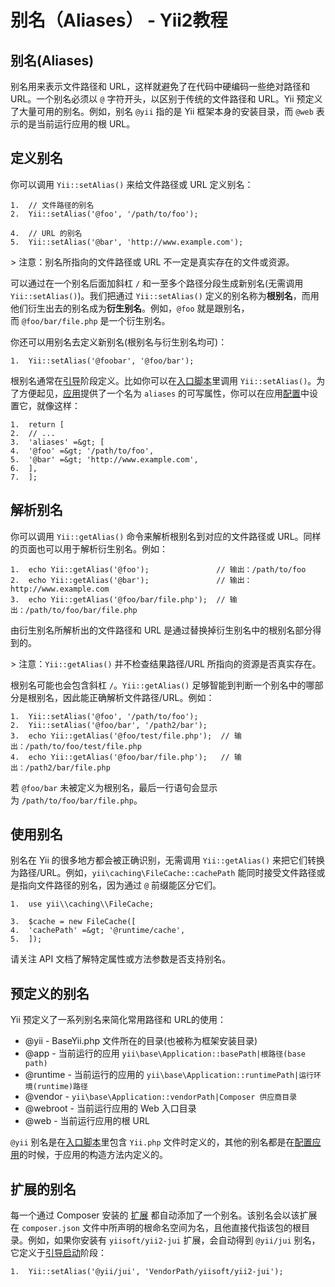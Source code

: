 # 别名（Aliases） - Yii2教程



## 别名(Aliases)

别名用来表示文件路径和 URL，这样就避免了在代码中硬编码一些绝对路径和 URL。一个别名必须以 `@` 字符开头，以区别于传统的文件路径和 URL。Yii 预定义了大量可用的别名。例如，别名 `@yii` 指的是 Yii 框架本身的安装目录，而 `@web` 表示的是当前运行应用的根 URL。

## 定义别名

你可以调用 `Yii::setAlias()` 来给文件路径或 URL 定义别名：

```
1.  // 文件路径的别名 
2.  Yii::setAlias('@foo', '/path/to/foo'); 

4.  // URL 的别名 
5.  Yii::setAlias('@bar', 'http://www.example.com');
```

&gt; 注意：别名所指向的文件路径或 URL 不一定是真实存在的文件或资源。

可以通过在一个别名后面加斜杠 `/` 和一至多个路径分段生成新别名(无需调用 `Yii::setAlias()`)。我们把通过 `Yii::setAlias()` 定义的别名称为**根别名**，而用他们衍生出去的别名成为**衍生别名**。例如，`@foo` 就是跟别名，而 `@foo/bar/file.php` 是一个衍生别名。

你还可以用别名去定义新别名(根别名与衍生别名均可)：

```
1.  Yii::setAlias('@foobar', '@foo/bar');
```

根别名通常在[引导](http://mahua.jser.me/runtime-bootstrapping.md)阶段定义。比如你可以在[入口脚本](http://mahua.jser.me/structure-entry-scripts.md)里调用 `Yii::setAlias()`。为了方便起见，[应用](http://mahua.jser.me/structure-applications.md)提供了一个名为 `aliases` 的可写属性，你可以在应用[配置](http://mahua.jser.me/concept-configurations.md)中设置它，就像这样：

```
1.  return [ 
2.  // ... 
3.  'aliases' =&gt; [ 
4.  '@foo' =&gt; '/path/to/foo', 
5.  '@bar' =&gt; 'http://www.example.com', 
6.  ], 
7.  ];
```

## 解析别名

你可以调用 `Yii::getAlias()` 命令来解析根别名到对应的文件路径或 URL。同样的页面也可以用于解析衍生别名。例如：

```
1.  echo Yii::getAlias('@foo');               // 输出：/path/to/foo 
2.  echo Yii::getAlias('@bar');               // 输出：http://www.example.com 
3.  echo Yii::getAlias('@foo/bar/file.php');  // 输出：/path/to/foo/bar/file.php
```

由衍生别名所解析出的文件路径和 URL 是通过替换掉衍生别名中的根别名部分得到的。

&gt; 注意：`Yii::getAlias()` 并不检查结果路径/URL 所指向的资源是否真实存在。

根别名可能也会包含斜杠 `/`。`Yii::getAlias()` 足够智能到判断一个别名中的哪部分是根别名，因此能正确解析文件路径/URL。例如：

```
1.  Yii::setAlias('@foo', '/path/to/foo'); 
2.  Yii::setAlias('@foo/bar', '/path2/bar'); 
3.  echo Yii::getAlias('@foo/test/file.php');  // 输出：/path/to/foo/test/file.php 
4.  echo Yii::getAlias('@foo/bar/file.php');   // 输出：/path2/bar/file.php
```

若 `@foo/bar` 未被定义为根别名，最后一行语句会显示为 `/path/to/foo/bar/file.php`。

## 使用别名

别名在 Yii 的很多地方都会被正确识别，无需调用 `Yii::getAlias()` 来把它们转换为路径/URL。例如，`yii\caching\FileCache::cachePath` 能同时接受文件路径或是指向文件路径的别名，因为通过 `@` 前缀能区分它们。

```
1.  use yii\\caching\\FileCache; 

3.  $cache = new FileCache([ 
4.  'cachePath' =&gt; '@runtime/cache', 
5.  ]);
```

请关注 API 文档了解特定属性或方法参数是否支持别名。

## 预定义的别名

Yii 预定义了一系列别名来简化常用路径和 URL的使用：

*   @yii - BaseYii.php 文件所在的目录(也被称为框架安装目录)
*   @app - 当前运行的应用 `yii\base\Application::basePath|根路径(base path)`
*   @runtime - 当前运行的应用的 `yii\base\Application::runtimePath|运行环境(runtime)路径`
*   @vendor - `yii\base\Application::vendorPath|Composer 供应商目录`
*   @webroot - 当前运行应用的 Web 入口目录
*   @web - 当前运行应用的根 URL

`@yii` 别名是在[入口脚本](http://mahua.jser.me/structure-entry-scripts.md)里包含 `Yii.php` 文件时定义的，其他的别名都是在[配置应用](http://mahua.jser.me/concept-configurations.md)的时候，于应用的构造方法内定义的。

## 扩展的别名

每一个通过 Composer 安装的 [扩展](http://mahua.jser.me/structure-extensions.md) 都自动添加了一个别名。该别名会以该扩展在 `composer.json` 文件中所声明的根命名空间为名，且他直接代指该包的根目录。例如，如果你安装有 `yiisoft/yii2-jui` 扩展，会自动得到 `@yii/jui` 别名，它定义于[引导启动](http://mahua.jser.me/runtime-bootstrapping.md)阶段：

```
1.  Yii::setAlias('@yii/jui', 'VendorPath/yiisoft/yii2-jui');
```
